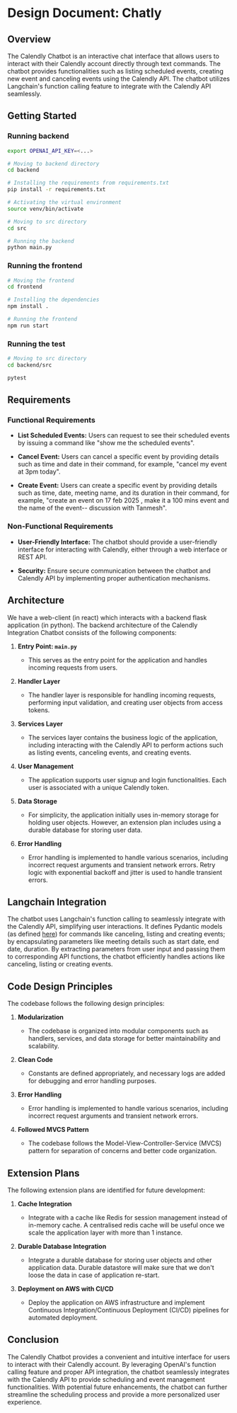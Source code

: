 
# Design Document: Chatly

## Overview
The Calendly Chatbot is an interactive chat interface that allows users to interact with their Calendly account directly through text commands. The chatbot provides functionalities such as listing scheduled events, creating new event and canceling events using the Calendly API. The chatbot utilizes Langchain's function calling feature to integrate with the Calendly API seamlessly.

## Getting Started 

### Running backend 

```bash
export OPENAI_API_KEY=<...>

# Moving to backend directory
cd backend  

# Installing the requirements from requirements.txt
pip install -r requirements.txt 

# Activating the virtual environment 
source venv/bin/activate 

# Moving to src directory
cd src  

# Running the backend
python main.py 
```

### Running the frontend 

```bash
# Moving the frontend 
cd frontend 

# Installing the dependencies 
npm install . 

# Running the frontend  
npm run start 
```

### Running the test

```bash
# Moving to src directory
cd backend/src 

pytest
```

## Requirements
### Functional Requirements
- **List Scheduled Events:** Users can request to see their scheduled events by issuing a command like "show me the scheduled events".

- **Cancel Event:** Users can cancel a specific event by providing details such as time and date in their command, for example, "cancel my event at 3pm today".

- **Create Event:** Users can create a specific event by providing details such as time, date, meeting name, and its duration in their command, for example, "create an event on 17 feb 2025 , make it a 100 mins event and the name of the event-- discussion with Tanmesh".

### Non-Functional Requirements
- **User-Friendly Interface:** The chatbot should provide a user-friendly interface for interacting with Calendly, either through a web interface or REST API.

- **Security:** Ensure secure communication between the chatbot and Calendly API by implementing proper authentication mechanisms.


## Architecture
We have a web-client (in react) which interacts with a backend flask application (in python). 
The backend architecture of the Calendly Integration Chatbot consists of the following components:

1. **Entry Point: `main.py`**
    - This serves as the entry point for the application and handles incoming requests from users.

2. **Handler Layer**
    - The handler layer is responsible for handling incoming requests, performing input validation, and creating user objects from access tokens.

3. **Services Layer**
    - The services layer contains the business logic of the application, including interacting with the Calendly API to perform actions such as listing events, canceling events, and creating events.

4. **User Management**
    - The application supports user signup and login functionalities. Each user is associated with a unique Calendly token.

5. **Data Storage**
    - For simplicity, the application initially uses in-memory storage for holding user objects. However, an extension plan includes using a durable database for storing user data.

6. **Error Handling**
    - Error handling is implemented to handle various scenarios, including incorrect request arguments and transient network errors. Retry logic with exponential backoff and jitter is used to handle transient errors.

## Langchain Integration
The chatbot uses Langchain's function calling to seamlessly integrate with the Calendly API, simplifying user interactions. It defines Pydantic models (as defined [here](https://python.langchain.com/docs/modules/model_io/chat/function_calling#pydantic-class)) for commands like canceling, listing and creating events; by encapsulating parameters like meeting details such as start date, end date, duration. By extracting parameters from user input and passing them to corresponding API functions, the chatbot efficiently handles actions like canceling, listing or creating events. 

## Code Design Principles
The codebase follows the following design principles:

1. **Modularization**
    - The codebase is organized into modular components such as handlers, services, and data storage for better maintainability and scalability.

2. **Clean Code**
    - Constants are defined appropriately, and necessary logs are added for debugging and error handling purposes.

3. **Error Handling**
    - Error handling is implemented to handle various scenarios, including incorrect request arguments and transient network errors.

4. **Followed MVCS Pattern**
    - The codebase follows the Model-View-Controller-Service (MVCS) pattern for separation of concerns and better code organization.

## Extension Plans
The following extension plans are identified for future development:

1. **Cache Integration**
    - Integrate with a cache like Redis for session management instead of in-memory cache. A centralised redis cache will be useful once we scale the application layer with more than 1 instance.

2. **Durable Database Integration**
    - Integrate a durable database for storing user objects and other application data. Durable datastore will make sure that we don't loose the data in case of application re-start.

3. **Deployment on AWS with CI/CD**
    - Deploy the application on AWS infrastructure and implement Continuous Integration/Continuous Deployment (CI/CD) pipelines for automated deployment.

## Conclusion
The Calendly Chatbot provides a convenient and intuitive interface for users to interact with their Calendly account. By leveraging OpenAI's function calling feature and proper API integration, the chatbot seamlessly integrates with the Calendly API to provide scheduling and event management functionalities. With potential future enhancements, the chatbot can further streamline the scheduling process and provide a more personalized user experience.